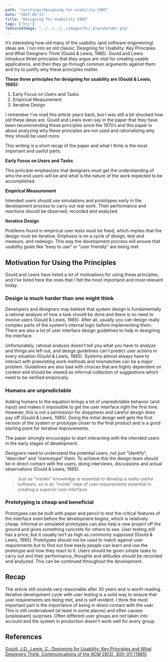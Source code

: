 ```yaml
---
path: "/writings/designing-for-usability-1985"
date: "2017-05-11"
title: "Designing for Usability 1985"
tags: ["hci"]
featuredImage: "../../../../images/hci-placeholder.png"
---
```


It’s interesting how old many of the usability (and software engineering) ideas are. I run into an old classic: Designing for Usability: Key Principles and What Designers Think (Gould & Lewis, 1985). Gould and Lewis introduce three principles that they argue are vital for creating usable applications, and then they go through common arguments against them and try to justify why these principles matter.

**These three principles for designing for usability are (Gould & Lewis, 1985):**

1. Early Focus on Users and Tasks
2. Empirical Measurement
3. Iterative Design

I remember I’ve read this article years back, but I was still a bit shocked how old these ideas are. Gould and Lewis even say in the paper that they have been recommending these principles since the 1970’s and this paper is about analyzing why these principles are not used and rationalizing why they should be used more.

This writing is a short recap of the paper and what I think is the most important and useful parts.

**Early Focus on Users and Tasks**

This principle emphasizes that designers must get the understanding of who the end users will be and what is the nature of the work expected to be accomplished.

**Empirical Measurement**

Intended users should use simulations and prototypes early in the development process to carry out real work. Their performance and reactions should be observed, recorded and analyzed.

**Iterative Design**

Problems found in empirical user tests must be fixed, which implies that the design must be iterative. Emphasis is on a cycle of design, test and measure, and redesign. This way the development process will ensure that usability goals like “easy to use” or “user friendly” are being met.

## Motivation for Using the Principles

Gould and Lewis have listed a lot of motivations for using these principles, and I’ve listed here the ones that I felt the most importand and most relevant today.

### Design is much harder than one might think

Developers and designers may believe that system design is fundamentally a rational analysis of how a task should be done and there is no need to involve users (Gould & Lewis, 1985). After all, usually you can design really complex parts of the system’s internal logic before implementing them. There are also a lot of user interface design guidelines to help in designing the interface.

Unfortunately, rational analysis doesn’t tell you what you have to analyze and things are left out, and design guidelines can’t predict user actions in every situation (Gould & Lewis, 1985). Systems almost always have to interact with preexisting work methods and mismatches can be a major problem. Guidelines are also bad with choices that are highly dependent on context and should be viewed as informal collection of suggestions which need to be verified empirically.

### Humans are unpredictable

Adding humans to the equation brings a lot of unpredictable behavior (and input) and makes it impossible to get the user interface right the first time. However, this is not a permission for sloppiness and careful design does pay off (Gould & Lewis, 1985). Doing the initial design well gets the first version of the system or prototype closer to the final product and is a good starting point for iterative improvements.

The paper strongly encourages to start interacting with the intended users in the early stages of development.

Designers need to understand the potential users, not just “identify”, “describe” and “stereotype” them. To achieve this the design team should be in direct contact with the users, doing interviews, discussions and actual observations (Gould & Lewis, 1985).

> Just as “insider” knowledge is essential to develop a really useful software, so is an “inside” view of user requirements essential in creating a superior user interface.

### Prototyping is cheap and beneficial

Prototypes can be built with paper and pencil to test the critical features of the interface even before the development begins, which is relatively cheap. Informal or simulated prototypes can also help a new project off the ground and gives something concrete for others to see. User testing still has a price, but it usually isn’t as high as commonly supposed (Gould & Lewis, 1985). Prototypes should not be used to match against user requirements but to find out how easily people can learn and use the prototype and how they react to it. Users should be given simple tasks to carry out and their performance, thoughts and attitudes should be recorded and analyzed. This can be continued throughout the development.

## Recap

The article still sounds very reasonable after 30 years and is worth reading. Iterative development cycle with user testing is a solid way to ensure that user requirements are being met, and is self-evident. I think the most important part is the importance of being in direct contact with the user. This is still undervalued (at least in some places) and often causes (unpleasant) surprises. Often different user groups are not taken into account and the system in production doesn’t work well for every group.

## References

[Gould, J.D., Lewis, C.: Designing for Usability: Key Principles and What Designers Think. Communications of the ACM 28(3), 300–311 (1985)](http://dl.acm.org/citation.cfm?id=3170)